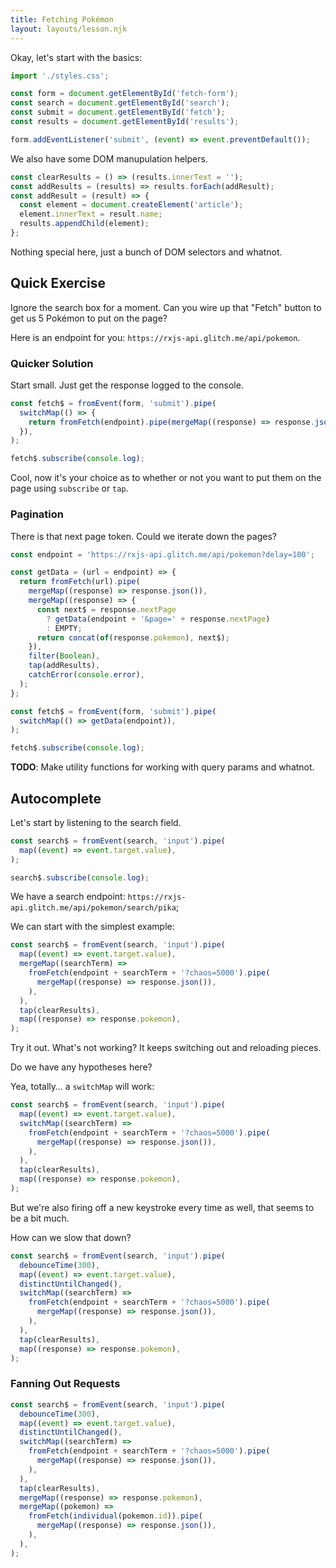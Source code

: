 ```yaml
---
title: Fetching Pokémon
layout: layouts/lesson.njk
---
```


Okay, let's start with the basics:

```js
import './styles.css';

const form = document.getElementById('fetch-form');
const search = document.getElementById('search');
const submit = document.getElementById('fetch');
const results = document.getElementById('results');

form.addEventListener('submit', (event) => event.preventDefault());
```

We also have some DOM manupulation helpers.

```js
const clearResults = () => (results.innerText = '');
const addResults = (results) => results.forEach(addResult);
const addResult = (result) => {
  const element = document.createElement('article');
  element.innerText = result.name;
  results.appendChild(element);
};
```

Nothing special here, just a bunch of DOM selectors and whatnot.

## Quick Exercise

Ignore the search box for a moment. Can you wire up that "Fetch" button to get us 5 Pokémon to put on the page?

Here is an endpoint for you: `https://rxjs-api.glitch.me/api/pokemon`.

### Quicker Solution

Start small. Just get the response logged to the console.

```js
const fetch$ = fromEvent(form, 'submit').pipe(
  switchMap(() => {
    return fromFetch(endpoint).pipe(mergeMap((response) => response.json()));
  }),
);

fetch$.subscribe(console.log);
```

Cool, now it's your choice as to whether or not you want to put them on the page using `subscribe` or `tap`.

### Pagination

There is that next page token. Could we iterate down the pages?

```js
const endpoint = 'https://rxjs-api.glitch.me/api/pokemon?delay=100';

const getData = (url = endpoint) => {
  return fromFetch(url).pipe(
    mergeMap((response) => response.json()),
    mergeMap((response) => {
      const next$ = response.nextPage
        ? getData(endpoint + '&page=' + response.nextPage)
        : EMPTY;
      return concat(of(response.pokemon), next$);
    }),
    filter(Boolean),
    tap(addResults),
    catchError(console.error),
  );
};

const fetch$ = fromEvent(form, 'submit').pipe(
  switchMap(() => getData(endpoint)),
);

fetch$.subscribe(console.log);
```

**TODO**: Make utility functions for working with query params and whatnot.

## Autocomplete

Let's start by listening to the search field.

```js
const search$ = fromEvent(search, 'input').pipe(
  map((event) => event.target.value),
);

search$.subscribe(console.log);
```

We have a search endpoint: `https://rxjs-api.glitch.me/api/pokemon/search/pika`;

We can start with the simplest example:

```js
const search$ = fromEvent(search, 'input').pipe(
  map((event) => event.target.value),
  mergeMap((searchTerm) =>
    fromFetch(endpoint + searchTerm + '?chaos=5000').pipe(
      mergeMap((response) => response.json()),
    ),
  ),
  tap(clearResults),
  map((response) => response.pokemon),
);
```

Try it out. What's not working? It keeps switching out and reloading pieces.

Do we have any hypotheses here?

Yea, totally… a `switchMap` will work:

```js
const search$ = fromEvent(search, 'input').pipe(
  map((event) => event.target.value),
  switchMap((searchTerm) =>
    fromFetch(endpoint + searchTerm + '?chaos=5000').pipe(
      mergeMap((response) => response.json()),
    ),
  ),
  tap(clearResults),
  map((response) => response.pokemon),
);
```

But we're also firing off a new keystroke every time as well, that seems to be a bit much.

How can we slow that down?

```js
const search$ = fromEvent(search, 'input').pipe(
  debounceTime(300),
  map((event) => event.target.value),
  distinctUntilChanged(),
  switchMap((searchTerm) =>
    fromFetch(endpoint + searchTerm + '?chaos=5000').pipe(
      mergeMap((response) => response.json()),
    ),
  ),
  tap(clearResults),
  map((response) => response.pokemon),
);
```

### Fanning Out Requests

```js
const search$ = fromEvent(search, 'input').pipe(
  debounceTime(300),
  map((event) => event.target.value),
  distinctUntilChanged(),
  switchMap((searchTerm) =>
    fromFetch(endpoint + searchTerm + '?chaos=5000').pipe(
      mergeMap((response) => response.json()),
    ),
  ),
  tap(clearResults),
  mergeMap((response) => response.pokemon),
  mergeMap((pokemon) =>
    fromFetch(individual(pokemon.id)).pipe(
      mergeMap((response) => response.json()),
    ),
  ),
);
```
